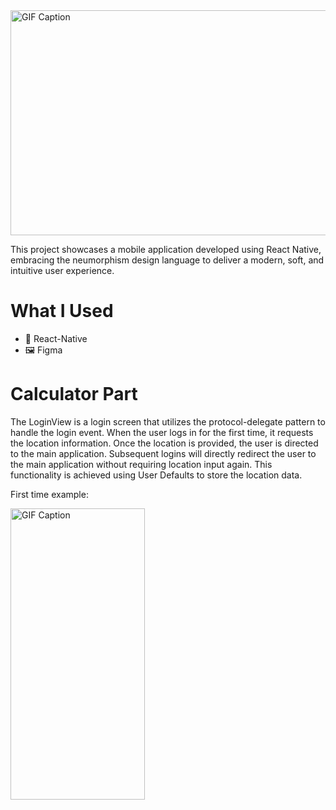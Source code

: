 <img src="https://github.com/YusuFKaan48/PixelWeather/assets/111217286/184c2f4c-71c6-45d6-8900-996a17c9b680" alt="GIF Caption" width="1024" height="360">

This project showcases a mobile application developed using React Native, embracing the neumorphism design language to deliver a modern, soft, and intuitive user experience.


# What I Used
* 🔨 React-Native
* 🖼️ Figma

# Calculator Part

The LoginView is a login screen that utilizes the protocol-delegate pattern to handle the login event. When the user logs in for the first time, it requests the location information. Once the location is provided, the user is directed to the main application. Subsequent logins will directly redirect the user to the main application without requiring location input again. This functionality is achieved using User Defaults to store the location data.

First time example:

<img src="https://github.com/user-attachments/assets/d3ab64f6-5128-47fc-a602-3703e7efa235" alt="GIF Caption" width="215" height="466">


